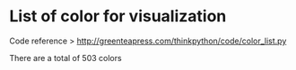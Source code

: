 # List of color for visualization

Code reference > http://greenteapress.com/thinkpython/code/color_list.py

There are a total of 503 colors
